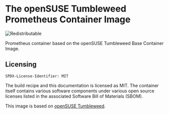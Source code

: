 # The openSUSE Tumbleweed Prometheus Container Image
![Redistributable](https://img.shields.io/badge/Redistributable-Yes-green)


Prometheus container based on the openSUSE Tumbleweed Base Container Image.

## Licensing
`SPDX-License-Identifier: MIT`

The build recipe and this documentation is licensed as MIT.
The container itself contains various software components under various open source licenses listed in the associated
Software Bill of Materials (SBOM).

This image is based on [openSUSE Tumbleweed](https://get.opensuse.org/tumbleweed/).
